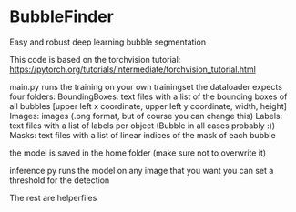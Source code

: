 # BubbleFinder
Easy and robust deep learning bubble segmentation

This code is based on the torchvision tutorial: https://pytorch.org/tutorials/intermediate/torchvision_tutorial.html

main.py runs the training on your own trainingset
the dataloader expects four folders:
BoundingBoxes: text files with a list of the bounding boxes of all bubbles [upper left x coordinate, upper left y coordinate, width, height]
Images: images (.png format, but of course you can change this)
Labels: text files with a list of labels per object (Bubble in all cases probably :))
Masks: text files with a list of linear indices of the mask of each bubble

the model is saved in the home folder (make sure not to overwrite it)

inference.py runs the model on any image that you want
you can set a threshold for the detection

The rest are helperfiles




